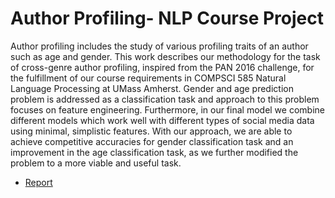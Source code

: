 # Author Profiling- NLP Course Project

Author profiling includes the study of various profiling traits of an author such as age and gender. This work describes our methodology for the task of cross-genre author profiling, inspired from the PAN 2016 challenge, for the fulfillment of our course requirements in COMPSCI 585 Natural Language Processing at UMass Amherst. Gender and age prediction problem is addressed as a classification task and approach to this problem focuses on feature engineering. Furthermore, in our final model we combine different models which work well with different types of social media data using minimal, simplistic features. With our approach, we are able to achieve competitive accuracies for gender classification task and an improvement in the age classification task, as we further modified the problem to a more viable and useful task.

* [Report](https://github.com/1310aditya/Author-Profiling/blob/master/Report.pdf)